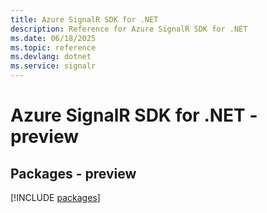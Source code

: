 ```yaml
---
title: Azure SignalR SDK for .NET
description: Reference for Azure SignalR SDK for .NET
ms.date: 06/18/2025
ms.topic: reference
ms.devlang: dotnet
ms.service: signalr
---
```

# Azure SignalR SDK for .NET - preview
## Packages - preview
[!INCLUDE [packages](signalr-index.md)]